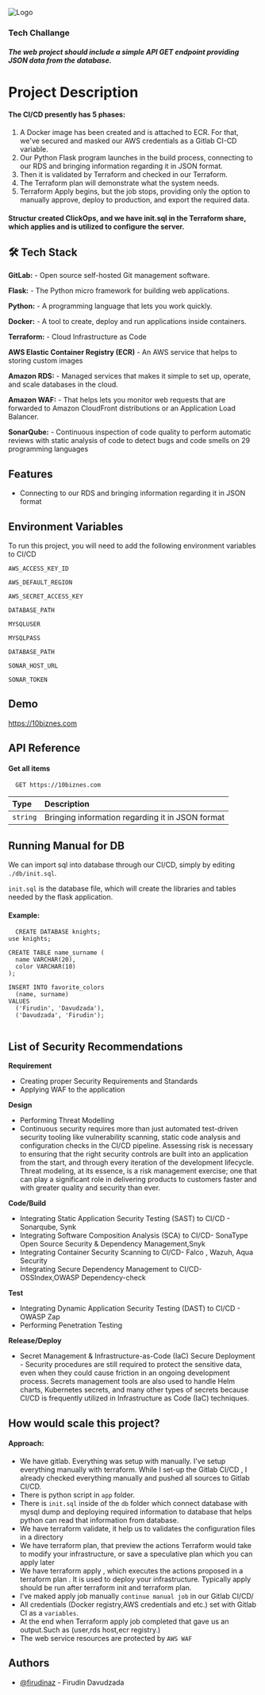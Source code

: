 ![Logo](https://i.ibb.co/YXpVZ8X/landingpage-utrust-logo-2x-1-1.png)

### Tech Challange
##### The web project should include a simple API GET endpoint providing JSON data from the database.
# Project Description


#### The CI/CD presently has 5 phases:

1) A Docker image has been created and is attached to ECR. For that, we've secured and masked our AWS credentials as a Gitlab CI-CD variable.
2) Our Python Flask program launches in the build process, connecting to our RDS and bringing information regarding it in JSON format.
3) Then it is validated by Terraform and checked in our Terraform.
4) The Terraform plan will demonstrate what the system needs.
5) Terraform Apply begins, but the job stops, providing only the option to manually approve, deploy to production, and export the required data.
#### Structur created ClickOps, and we have init.sql in the Terraform share, which applies and is utilized to configure the server.

## 🛠 Tech Stack

**GitLab:**  - Open source self-hosted Git management software.

**Flask:**  - The Python micro framework for building web applications.

**Python:** - A programming language that lets you work quickly.

**Docker:** - A tool to create, deploy and run applications inside containers.

**Terraform:** - Cloud Infrastructure as Code

**AWS Elastic Container Registry (ECR)**  - An AWS service that helps to storing custom images

**Amazon RDS:** - Managed services that makes it simple to set up, operate, and scale databases in the cloud. 

**Amazon WAF:** - That helps lets you monitor web requests that are forwarded to Amazon CloudFront distributions or an Application Load Balancer. 

**SonarQube:** - Continuous inspection of code quality to perform automatic reviews with static analysis of code to detect bugs and code smells on 29 programming languages

## Features

- Connecting to our RDS and bringing information regarding it in JSON format 


## Environment Variables

To run this project, you will need to add the following environment variables to CI/CD 

`AWS_ACCESS_KEY_ID`

`AWS_DEFAULT_REGION`

`AWS_SECRET_ACCESS_KEY`

`DATABASE_PATH`

`MYSQLUSER`

`MYSQLPASS`

`DATABASE_PATH`

`SONAR_HOST_URL`

`SONAR_TOKEN`




## Demo

https://10biznes.com


## API Reference

#### Get all items

```
  GET https://10biznes.com
```

| Type     | Description                |
| :------- | :------------------------- |
| `string` |  Bringing information regarding it in JSON format |





## Running Manual for DB

We can import sql into database through our CI/CD, simply by editing `./db/init.sql`.

`init.sql` is the database file, which will create the libraries and tables needed by the flask application.

#### Example: 
```
  CREATE DATABASE knights;
use knights;

CREATE TABLE name_surname (
  name VARCHAR(20),
  color VARCHAR(10)
);

INSERT INTO favorite_colors
  (name, surname)
VALUES
  ('Firudin', 'Davudzada'),
  ('Davudzada', 'Firudin');


```

## List of Security Recommendations

**Requirement**
- Creating proper Security Requirements and Standards
- Applying WAF to the application

**Design**
- Performing Threat Modelling
- Continuous security requires more than just automated test-driven security tooling like vulnerability scanning, static code analysis and configuration checks in the CI/CD pipeline. Assessing risk is necessary to ensuring that the right security controls are built into an application from the start, and through every iteration of the development lifecycle. Threat modeling, at its essence, is a risk management exercise; one that can play a significant role in delivering products to customers faster and with greater quality and security than ever.

**Code/Build**
- Integrating Static Application Security Testing (SAST) to CI/CD - Sonarqube, Synk
- Integrating Software Composition Analysis (SCA) to CI/CD- SonaType Open Source Security & Dependency Management,Snyk
- Integrating Container Security Scanning to CI/CD- Falco , Wazuh, Aqua Security
- Integrating Secure Dependency Management to CI/CD- OSSIndex,OWASP Dependency-check

**Test**
- Integrating Dynamic Application Security Testing (DAST) to CI/CD -  OWASP Zap
- Performing Penetration Testing

**Release/Deploy**
- Secret Management & Infrastructure-as-Code (IaC) Secure Deployment - Security procedures are still required to protect the sensitive data, even when they could cause friction in an ongoing development process. Secrets management tools are also used to handle Helm charts, Kubernetes secrets, and many other types of secrets because CI/CD is frequently utilized in Infrastructure as Code (IaC) techniques.

## How would scale this project?

#### Approach: 

- We have gitlab. Everything was setup with manually. I’ve setup everything manually with terraform. While I set-up the Gitlab CI/CD , I already checked everything manually and pushed all sources to Gitlab CI/CD. 
- There is python script in `app` folder. 
- There  is `init.sql` inside of the `db` folder which connect database with mysql dump and deploying required information to database that helps python can read that information from database.
- We have terraform validate, it help us to validates the configuration files in a directory
- We have terraform plan, that preview the actions Terraform would take to modify your infrastructure, or save a speculative plan which you can apply later
- We have terraform apply , which executes the actions proposed in a terraform plan . It is used to deploy your infrastructure. Typically apply should be run after terraform init and terraform plan.
- I’ve maked apply job manually `continue manual job` in our Gitlab CI/CD/
- All credentials (Docker registry,AWS credentials and etc.) set with Gitlab CI as a `variables`. 
- At the end when Terraform apply job completed that gave us an output.Such as (user,rds host,ecr registry.)
- The web service resources are  protected by `AWS WAF`

## Authors

- [@firudinaz](https://github.com/firudinaz) - Firudin Davudzada

 
